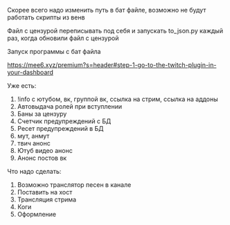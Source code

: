 Скорее всего надо изменить путь в бат файле, возможно не будут работать скрипты из венв

Файл с цензурой переписывать под себя и запускать to_json.py каждый раз, когда обновили файл с цензурой

Запуск программы с бат файла

https://mee6.xyz/premium?s=header#step-1-go-to-the-twitch-plugin-in-your-dashboard

Уже есть:

1. !info с ютубом, вк, группой вк, ссылка на стрим, ссылка на аддоны
2. Автовыдача ролей при вступлении
3. Баны за цензуру
4. Счетчик предупреждений с БД
5. Ресет предупреждений в БД
6. мут, анмут
7. твич анонс
8. Ютуб видео анонс
9. Анонс постов вк


Что надо сделать:

1. Возможно транслятор песен в канале
2. Поставить на хост
3. Трансляция стрима
4. Коги
5. Оформление
